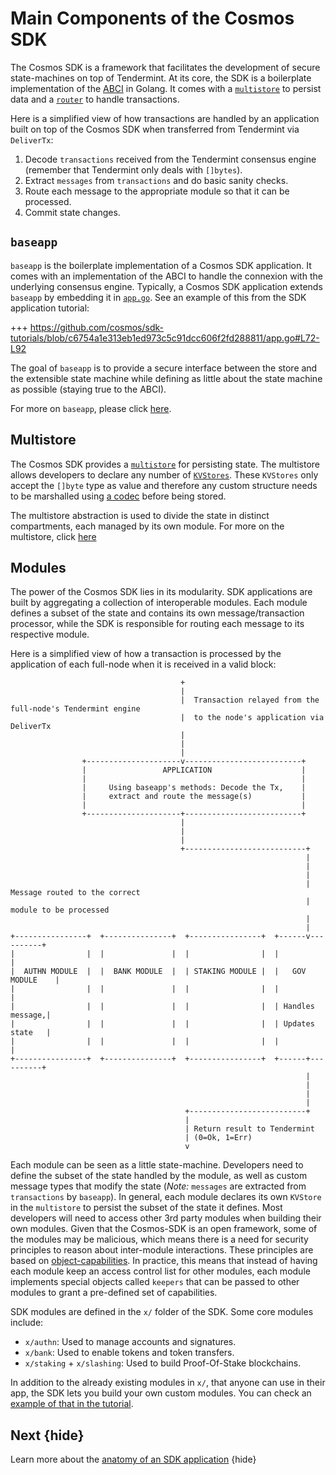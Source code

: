 <!--
order: 4
-->

# Main Components of the Cosmos SDK

The Cosmos SDK is a framework that facilitates the development of secure state-machines on top of Tendermint. At its core, the SDK is a boilerplate implementation of the [ABCI](./sdk-app-architecture.md#abci) in Golang. It comes with a [`multistore`](../core/store.md#multistore) to persist data and a [`router`](../core/baseapp.md#routing) to handle transactions.

Here is a simplified view of how transactions are handled by an application built on top of the Cosmos SDK when transferred from Tendermint via `DeliverTx`:

1. Decode `transactions` received from the Tendermint consensus engine (remember that Tendermint only deals with `[]bytes`).
2. Extract `messages` from `transactions` and do basic sanity checks.
3. Route each message to the appropriate module so that it can be processed.
4. Commit state changes.

## `baseapp`

`baseapp` is the boilerplate implementation of a Cosmos SDK application. It comes with an implementation of the ABCI to handle the connexion with the underlying consensus engine. Typically, a Cosmos SDK application extends `baseapp` by embedding it in [`app.go`](../basics/app-anatomy.md#core-application-file). See an example of this from the SDK application tutorial:

+++ https://github.com/cosmos/sdk-tutorials/blob/c6754a1e313eb1ed973c5c91dcc606f2fd288811/app.go#L72-L92

The goal of `baseapp` is to provide a secure interface between the store and the extensible state machine while defining as little about the state machine as possible (staying true to the ABCI).

For more on `baseapp`, please click [here](../core/baseapp.md).

## Multistore

The Cosmos SDK provides a [`multistore`](../core/store.md#multistore) for persisting state. The multistore allows developers to declare any number of [`KVStores`](../core/store.md#base-layer-kvstores). These `KVStores` only accept the `[]byte` type as value and therefore any custom structure needs to be marshalled using [a codec](../core/encoding.md) before being stored.

The multistore abstraction is used to divide the state in distinct compartments, each managed by its own module. For more on the multistore, click [here](../core/store.md#multistore)

## Modules

The power of the Cosmos SDK lies in its modularity. SDK applications are built by aggregating a collection of interoperable modules. Each module defines a subset of the state and contains its own message/transaction processor, while the SDK is responsible for routing each message to its respective module.

Here is a simplified view of how a transaction is processed by the application of each full-node when it is received in a valid block:

```
                                      +
                                      |
                                      |  Transaction relayed from the full-node's Tendermint engine
                                      |  to the node's application via DeliverTx
                                      |
                                      |
                                      |
                +---------------------v--------------------------+
                |                 APPLICATION                    |
                |                                                |
                |     Using baseapp's methods: Decode the Tx,    |
                |     extract and route the message(s)           |
                |                                                |
                +---------------------+--------------------------+
                                      |
                                      |
                                      |
                                      +---------------------------+
                                                                  |
                                                                  |
                                                                  |
                                                                  |  Message routed to the correct
                                                                  |  module to be processed
                                                                  |
                                                                  |
+----------------+  +---------------+  +----------------+  +------v----------+
|                |  |               |  |                |  |                 |
|  AUTHN MODULE  |  |  BANK MODULE  |  | STAKING MODULE |  |   GOV MODULE    |
|                |  |               |  |                |  |                 |
|                |  |               |  |                |  | Handles message,|
|                |  |               |  |                |  | Updates state   |
|                |  |               |  |                |  |                 |
+----------------+  +---------------+  +----------------+  +------+----------+
                                                                  |
                                                                  |
                                                                  |
                                                                  |
                                       +--------------------------+
                                       |
                                       | Return result to Tendermint
                                       | (0=Ok, 1=Err)
                                       v
```

Each module can be seen as a little state-machine. Developers need to define the subset of the state handled by the module, as well as custom message types that modify the state (*Note:* `messages` are extracted from `transactions` by `baseapp`). In general, each module declares its own `KVStore` in the `multistore` to persist the subset of the state it defines. Most developers will need to access other 3rd party modules when building their own modules. Given that the Cosmos-SDK is an open framework, some of the modules may be malicious, which means there is a need for security principles to reason about inter-module interactions. These principles are based on [object-capabilities](../core/ocap.md). In practice, this means that instead of having each module keep an access control list for other modules, each module implements special objects called `keepers` that can be passed to other modules to grant a pre-defined set of capabilities. 

SDK modules are defined in the `x/` folder of the SDK. Some core modules include:

- `x/authn`: Used to manage accounts and signatures.
- `x/bank`: Used to enable tokens and token transfers.
- `x/staking` + `x/slashing`: Used to build Proof-Of-Stake blockchains.

In addition to the already existing modules in `x/`, that anyone can use in their app, the SDK lets you build your own custom modules. You can check an [example of that in the tutorial](https://cosmos.network/docs/tutorial/keeper.html).

## Next {hide}

Learn more about the [anatomy of an SDK application](../basics/app-anatomy.md) {hide}
